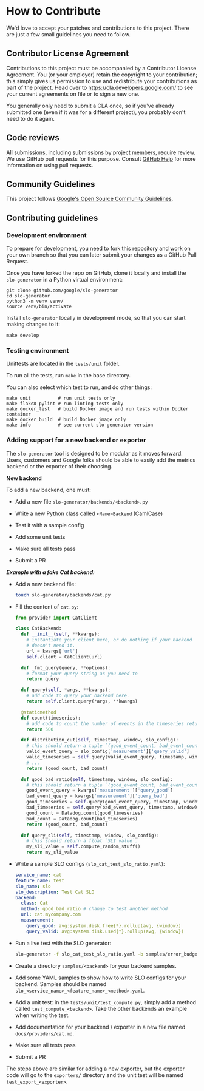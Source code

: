 # How to Contribute

We'd love to accept your patches and contributions to this project. There are
just a few small guidelines you need to follow.

## Contributor License Agreement

Contributions to this project must be accompanied by a Contributor License
Agreement. You (or your employer) retain the copyright to your contribution;
this simply gives us permission to use and redistribute your contributions as
part of the project. Head over to <https://cla.developers.google.com/> to see
your current agreements on file or to sign a new one.

You generally only need to submit a CLA once, so if you've already submitted one
(even if it was for a different project), you probably don't need to do it
again.

## Code reviews

All submissions, including submissions by project members, require review. We
use GitHub pull requests for this purpose. Consult
[GitHub Help](https://help.github.com/articles/about-pull-requests/) for more
information on using pull requests.

## Community Guidelines

This project follows [Google's Open Source Community
Guidelines](https://opensource.google/conduct/).

## Contributing guidelines

### Development environment

To prepare for development, you need to fork this repository and work on your
own branch so that you can later submit your changes as a GitHub Pull Request.

Once you have forked the repo on GitHub, clone it locally and install the `slo-generator` in a Python virtual environment:
```
git clone github.com/google/slo-generator
cd slo-generator
python3 -m venv venv/
source venv/bin/activate
```

Install `slo-generator` locally in development mode, so that you can start making changes to it:
```
make develop
```

### Testing environment
Unittests are located in the `tests/unit` folder.

To run all the tests, run `make` in the base directory.

You can also select which test to run, and do other things:
```
make unit          # run unit tests only
make flake8 pylint # run linting tests only
make docker_test   # build Docker image and run tests within Docker container
make docker_build  # build Docker image only
make info          # see current slo-generator version
```

### Adding support for a new backend or exporter

The `slo-generator` tool is designed to be modular as it moves forward.
Users, customers and Google folks should be able to easily add the metrics
backend or the exporter of their choosing.

**New backend**

To add a new backend, one must:

* Add a new file `slo-generator/backends/<backend>.py`

* Write a new Python class called `<Name>Backend` (CamlCase)

* Test it with a sample config

* Add some unit tests

* Make sure all tests pass

* Submit a PR

***Example with a fake Cat backend:***

* Add a new backend file:

  ```sh
  touch slo-generator/backends/cat.py
  ```

* Fill the content of `cat.py`:

  ```python
  from provider import CatClient

  class CatBackend:
    def __init__(self, **kwargs):
      # instantiate your client here, or do nothing if your backend
      # doesn't need it.
      url = kwargs['url']
      self.client = CatClient(url)

    def _fmt_query(query, **options):
      # format your query string as you need to
      return query

    def query(self, *args, **kwargs):
      # add code to query your backend here.
      return self.client.query(*args, **kwargs)

    @staticmethod
    def count(timeseries):
      # add code to count the number of events in the timeseries returned
      return 500

    def distribution_cut(self, timestamp, window, slo_config):
      # this should return a tuple `(good_event_count, bad_event_count)`
      valid_event_query = slo_config['measurement']['query_valid']
      valid_timeseries = self.query(valid_event_query, timestamp, window)
      # ...
      return (good_count, bad_count)

    def good_bad_ratio(self, timestamp, window, slo_config):
      # this should return a tuple `(good_event_count, bad_event_count)`
      good_event_query = kwargs['measurement']['query_good']
      bad_event_query = kwargs['measurement']['query_bad']
      good_timeseries = self.query(good_event_query, timestamp, window)
      bad_timeseries = self.query(bad_event_query, timestamp, window)
      good_count = Datadog.count(good_timeseries)
      bad_count = Datadog.count(bad_timeseries)
      return (good_count, bad_count)

    def query_sli(self, timestamp, window, slo_config):
      # this should return a float `SLI value`.
      my_sli_value = self.compute_random_stuff()
      return my_sli_value
  ```
* Write a sample SLO configs (`slo_cat_test_slo_ratio.yaml`):

  ```yaml
  service_name: cat
  feature_name: test
  slo_name: slo
  slo_description: Test Cat SLO
  backend:
    class: Cat
    method: good_bad_ratio # change to test another method
    url: cat.mycompany.com
    measurement:
      query_good: avg:system.disk.free{*}.rollup(avg, {window})
      query_valid: avg:system.disk.used{*}.rollup(avg, {window})
  ```

* Run a live test with the SLO generator:
  ```sh
  slo-generator -f slo_cat_test_slo_ratio.yaml -b samples/error_budget_target.yaml
  ```

* Create a directory `samples/<backend>` for your backend samples.

* Add some YAML samples to show how to write SLO configs for your backend. Samples should be named `slo_<service_name>_<feature_name>_<method>.yaml`.

* Add a unit test: in the `tests/unit/test_compute.py`, simply add a method called `test_compute_<backend>`. Take the other backends an example when
writing the test.

* Add documentation for your backend / exporter in a new file named `docs/providers/cat.md`.

* Make sure all tests pass

* Submit a PR

The steps above are similar for adding a new exporter, but the exporter code will go to the `exporters/` directory and the unit test will be named `test_export_<exporter>`.
